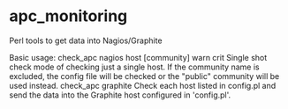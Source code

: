 apc_monitoring
==============

Perl tools to get data into Nagios/Graphite

Basic usage:
	check_apc nagios host [community] warn crit
		Single shot check mode of checking just a single host. If the community
		name is excluded, the config file will be checked or the "public"
		community will be used instead.
	check_apc graphite
		Check each host listed in config.pl and send the data into the Graphite
		host configured in 'config.pl'.
